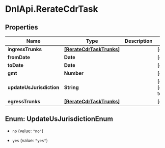 # DnlApi.RerateCdrTask

## Properties
Name | Type | Description | Notes
------------ | ------------- | ------------- | -------------
**ingressTrunks** | [**[RerateCdrTaskTrunks]**](RerateCdrTaskTrunks.md) |  | [optional] 
**fromDate** | **Date** |  | [optional] 
**toDate** | **Date** |  | [optional] 
**gmt** | **Number** |  | [optional] 
**updateUsJurisdiction** | **String** |  | [optional] [default to &#39;no&#39;]
**egressTrunks** | [**[RerateCdrTaskTrunks]**](RerateCdrTaskTrunks.md) |  | [optional] 


<a name="UpdateUsJurisdictionEnum"></a>
## Enum: UpdateUsJurisdictionEnum


* `no` (value: `"no"`)

* `yes` (value: `"yes"`)




